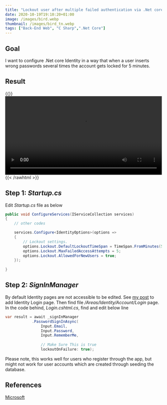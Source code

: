 ```yaml
---
title: "Lockout user after multiple failed authentication via .Net core Identity"
date: 2020-10-19T19:10:20+01:00
image: /images/bird.webp
thumbnail: /images/bird_tn.webp
tags: ["Back-End Web", "C Sharp",".Net Core"]
---
```


## Goal

I want to configure .Net core Identity in a way that when a user inserts wrong passwords several times the account gets locked for 5 minutes.

## Result

{{<rawhtml>}}
<video width=100% controls>
  <source src="/videos/lockedout_user.webm" type="video/webm">
Your browser does not support the video tag.
</video>
{{< /rawhtml >}}

## Step 1: *Startup.cs*

Edit *Startup.cs* file as below

```c#
public void ConfigureServices(IServiceCollection services)
{
    // other codes

    services.Configure<IdentityOptions>(options =>
    {
        // Lockout settings.
        options.Lockout.DefaultLockoutTimeSpan = TimeSpan.FromMinutes(5);
        options.Lockout.MaxFailedAccessAttempts = 5;
        options.Lockout.AllowedForNewUsers = true;
    });
    
}
```

## Step 2: *SignInManager*

By default Identity pages are not accessible to be edited. See [my post](https://iamsorush.com/posts/add-identity-pages-net-core/) to add Identity Login page.
Then find file */Areas/Identity/Account/Login* page. In the code behind, *Login.cshtml.cs*, find and edit below line

```c#
var result = await _signInManager
            .PasswordSignInAsync(
                Input.Email, 
                Input.Password, 
                Input.RememberMe, 
                
                // Make Sure This is true
                lockoutOnFailure: true);
```

Please note, this works well for users who register through the app, but might not work for user accounts which are created through seeding the database.

## References

[Microsoft](https://docs.microsoft.com/en-us/aspnet/core/security/authentication/identity?view=aspnetcore-3.1&tabs=visual-studio#configure-identity-services)

